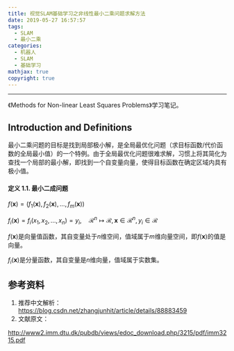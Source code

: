 ```yaml
---
title: 视觉SLAM基础学习之非线性最小二乘问题求解方法
date: 2019-05-27 16:57:57
tags: 
  - SLAM
  - 最小二乘
categories: 
  - 机器人
  - SLAM
  - 基础学习
mathjax: true
copyright: true
---
```

---

《Methods for Non-linear Least Squares Problems》学习笔记。
<!--more--->

## Introduction and Definitions

最小二乘问题的目标是找到局部极小解，是全局最优化问题（求目标函数/代价函数的全局最小值）的一个特例。由于全局最优化问题很难求解，习惯上将其简化为查找一个局部的最小解，即找到一个自变量向量，使得目标函数在确定区域内具有极小值。

#### 定义 1.1. 最小二成问题

$f(\mathbf{x})=(f_1(\mathbf{x}),f_2(\mathbf{x}),...,f_m(\mathbf{x}))$

$f_i(\mathbf{x})=f_i(x_1,x_2,...,x_n)=y_i,\quad\mathcal{R}^n\mapsto\mathcal{R},\mathbf{x}\in\mathcal{R}^n,y_i\in\mathcal{R}$

$f(\mathbf{x})$是向量值函数，其自变量处于$n$维空间，值域属于$m$维向量空间，即$f(\mathbf{x})$的值是向量。

$f_i(\mathbf{x})$是分量函数，其自变量是$n$维向量，值域属于实数集。



## 参考资料

1. 推荐中文解析：https://blog.csdn.net/zhangjunhit/article/details/88883459
2. 文献原文：

http://www2.imm.dtu.dk/pubdb/views/edoc_download.php/3215/pdf/imm3215.pdf